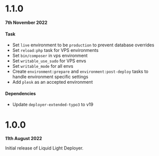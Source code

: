 # 1.1.0

**7th November 2022**

#### Task

- Set `live` environment to be `production` to prevent database overrides
- Set `reload:php` task for VPS environments
- Set `bin/composer` in vps environment
- Set `writable_use_sudo` for VPS envs
- Set `writable_mode` for all envs
- Create `environment:prepare` and `environment:post-deploy` tasks to handle environment specific settings
- Add `plesk` as an accepted environment

#### Dependencies

- Update `deployer-extended-typo3` to v19


# 1.0.0

**11th August 2022**

Initial release of Liquid Light Deployer.
